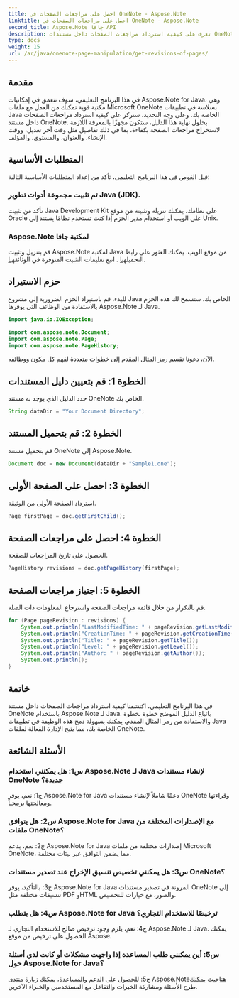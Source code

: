 ```yaml
---
title: احصل على مراجعات الصفحات في OneNote - Aspose.Note
linktitle: احصل على مراجعات الصفحات في OneNote - Aspose.Note
second_title: Aspose.Note جافا API
description: تعرف على كيفية استرداد مراجعات الصفحات داخل مستندات OneNote باستخدام Aspose.Note Java. قم بدمج هذا في تطبيقات Java الخاصة بك لإدارة المستندات بكفاءة.
type: docs
weight: 15
url: /ar/java/onenote-page-manipulation/get-revisions-of-pages/
---
```

## مقدمة

في هذا البرنامج التعليمي، سوف نتعمق في إمكانيات Aspose.Note for Java، وهي مكتبة قوية تمكنك من العمل مع ملفات Microsoft OneNote بسلاسة في تطبيقات Java الخاصة بك. وعلى وجه التحديد، سنركز على كيفية استرداد مراجعات الصفحات داخل مستند OneNote. بحلول نهاية هذا الدليل، ستكون مجهزًا بالمعرفة اللازمة لاستخراج مراجعات الصفحة بكفاءة، بما في ذلك تفاصيل مثل وقت آخر تعديل، ووقت الإنشاء، والعنوان، والمستوى، والمؤلف.

## المتطلبات الأساسية

قبل الغوص في هذا البرنامج التعليمي، تأكد من إعداد المتطلبات الأساسية التالية:

### تم تثبيت مجموعة أدوات تطوير Java (JDK).

تأكد من تثبيت Java Development Kit على نظامك. يمكنك تنزيله وتثبيته من موقع Oracle على الويب أو استخدام مدير الحزم إذا كنت تستخدم نظامًا يستند إلى Unix.

### Aspose.Note لمكتبة جافا

 قم بتنزيل وتثبيت Aspose.Note لمكتبة Java من موقع الويب. يمكنك العثور على رابط التحميل[هنا](https://releases.aspose.com/note/java/) . اتبع تعليمات التثبيت المتوفرة في الوثائق[هنا](https://reference.aspose.com/note/java/).

## حزم الاستيراد

للبدء، قم باستيراد الحزم الضرورية إلى مشروع Java الخاص بك. ستسمح لك هذه الحزم بالاستفادة من الوظائف التي يوفرها Aspose.Note لـ Java.

```java
import java.io.IOException;

import com.aspose.note.Document;
import com.aspose.note.Page;
import com.aspose.note.PageHistory;
```

الآن، دعونا نقسم رمز المثال المقدم إلى خطوات متعددة لفهم كل مكون ووظائفه.

## الخطوة 1: قم بتعيين دليل المستندات

حدد الدليل الذي يوجد به مستند OneNote الخاص بك.

```java
String dataDir = "Your Document Directory";
```

## الخطوة 2: قم بتحميل المستند

قم بتحميل مستند OneNote إلى Aspose.Note.

```java
Document doc = new Document(dataDir + "Sample1.one");
```

## الخطوة 3: احصل على الصفحة الأولى

استرداد الصفحة الأولى من الوثيقة.

```java
Page firstPage = doc.getFirstChild();
```

## الخطوة 4: احصل على مراجعات الصفحة

الحصول على تاريخ المراجعات للصفحة.

```java
PageHistory revisions = doc.getPageHistory(firstPage);
```

## الخطوة 5: اجتياز مراجعات الصفحة

قم بالتكرار من خلال قائمة مراجعات الصفحة واسترجاع المعلومات ذات الصلة.

```java
for (Page pageRevision : revisions) {
    System.out.println("LastModifiedTime: " + pageRevision.getLastModifiedTime());
    System.out.println("CreationTime: " + pageRevision.getCreationTime());
    System.out.println("Title: " + pageRevision.getTitle());
    System.out.println("Level: " + pageRevision.getLevel());
    System.out.println("Author: " + pageRevision.getAuthor());
    System.out.println();
}
```

## خاتمة

في هذا البرنامج التعليمي، اكتشفنا كيفية استرداد مراجعات الصفحات داخل مستند OneNote باستخدام Aspose.Note لـ Java. باتباع الدليل الموضح خطوة بخطوة والاستفادة من رمز المثال المقدم، يمكنك بسهولة دمج هذه الوظيفة في تطبيقات Java الخاصة بك، مما يتيح الإدارة الفعالة لملفات OneNote.

## الأسئلة الشائعة

### س1: هل يمكنني استخدام Aspose.Note لـ Java لإنشاء مستندات OneNote جديدة؟

ج1: نعم، يوفر Aspose.Note for Java دعمًا شاملاً لإنشاء مستندات OneNote وقراءتها ومعالجتها برمجياً.

### س2: هل يتوافق Aspose.Note for Java مع الإصدارات المختلفة من ملفات OneNote؟

ج2: نعم، يدعم Aspose.Note for Java إصدارات مختلفة من ملفات Microsoft OneNote، مما يضمن التوافق عبر بيئات مختلفة.

### س3: هل يمكنني تخصيص تنسيق الإخراج عند تصدير مستندات OneNote؟

ج3: بالتأكيد، يوفر Aspose.Note for Java المرونة في تصدير مستندات OneNote إلى تنسيقات مختلفة مثل PDF وHTML والصور، مع خيارات للتخصيص.

### س4: هل يتطلب Aspose.Note for Java ترخيصًا للاستخدام التجاري؟

ج4: نعم، يلزم وجود ترخيص صالح للاستخدام التجاري لـ Aspose.Note لـ Java. يمكنك الحصول على ترخيص من موقع Aspose.

### س5: أين يمكنني طلب المساعدة إذا واجهت مشكلات أو كانت لدي أسئلة حول Aspose.Note for Java؟

 ج5: للحصول على الدعم والمساعدة، يمكنك زيارة منتدى Aspose.Note[هنا](https://forum.aspose.com/c/note/28)حيث يمكنك طرح الأسئلة ومشاركة الخبرات والتفاعل مع المستخدمين والخبراء الآخرين.